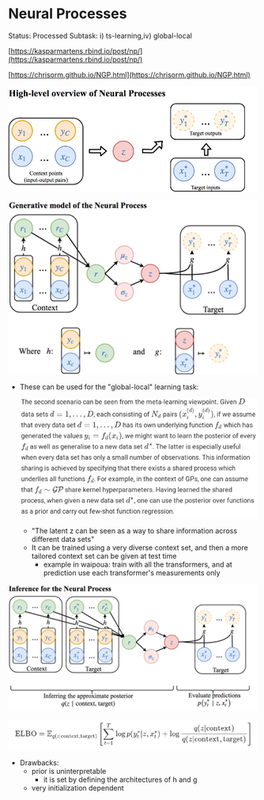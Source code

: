 # Neural Processes

Status: Processed
Subtask: i) ts-learning,iv) global-local

[https://kasparmartens.rbind.io/post/np/](https://kasparmartens.rbind.io/post/np/)

[https://chrisorm.github.io/NGP.html](https://chrisorm.github.io/NGP.html)

![](Untitled-308c579f-385e-4a38-8126-7b5abb0b4dc4.png)

![](Untitled-75ff8697-2cdc-494f-9f8b-ce15c86aee47.png)

- These can be used for the "global-local" learning task:

    ![](Untitled-b2a13706-b76b-4440-8e57-c435d93046d1.png)

    - "The latent z can be seen as a way to share information across different data sets"
    - It can be trained using a very diverse context set, and then a more tailored context set can be given at test time
        - example in waipoua: train with all the transformers, and at prediction use each transformer's measurements only

![](Untitled-8567ec44-5fe3-44ae-9bbd-fa9a32b5bf0f.png)

![](Untitled-02b699ce-a8e4-4e38-8219-1be4240b0ae3.png)

- Drawbacks:
    - prior is uninterpretable
        - it is set by defining the architectures of h and g
    - very initialization dependent